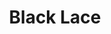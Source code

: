 ---
title: 'Black Lace'
img: 'black-lace.jpg'
size: '13 x 13 inches, Framed'
medium: 'Ink on 140-pound Watercolor Paper'
---